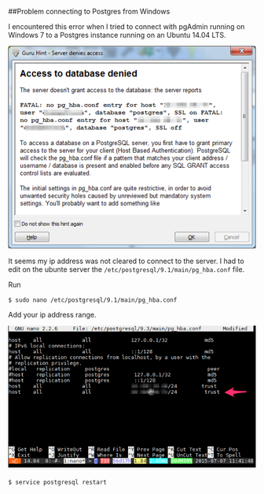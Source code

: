 ##Problem connecting to Postgres from Windows

I encountered this error when I tried to connect with pgAdmin running on Windows 7 to a Postgres instance running on an Ubuntu 14.04 LTS.

![Postgres error 1](./images/image076.png "Postgres error 1")

It seems my ip address was not cleared to connect to the server. I had to edit on the ubunte server the `/etc/postgresql/9.1/main/pg_hba.conf` file.

Run

```
$ sudo nano /etc/postgresql/9.1/main/pg_hba.conf
```

Add your ip address range.

![Postgres error 2](./images/image077.png "Postgres error 2")

```
$ service postgresql restart
```
